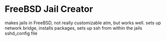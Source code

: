 # FreeBSD Jail Creator

makes jails in FreeBSD, not really customizable atm, but works well. sets up network bridge, installs packages, sets up ssh from within the jails sshd_config file